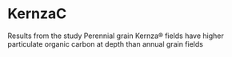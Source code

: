 # KernzaC
Results from the study Perennial grain Kernza® fields have higher particulate organic carbon at depth than annual grain fields
